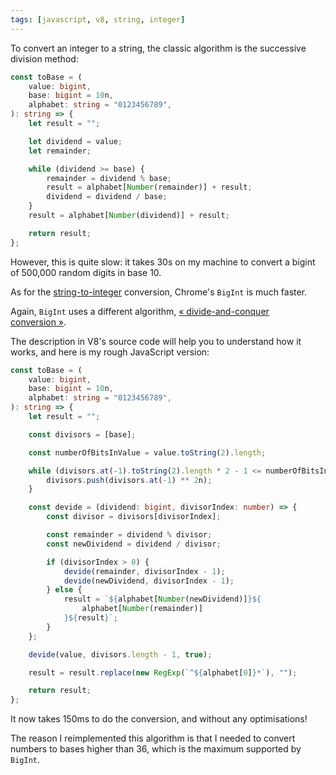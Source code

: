 ```yaml
---
tags: [javascript, v8, string, integer]
---
```


To convert an integer to a string, the classic algorithm is the successive division method:

```ts
const toBase = (
	value: bigint,
	base: bigint = 10n,
	alphabet: string = "0123456789",
): string => {
	let result = "";

	let dividend = value;
	let remainder;

	while (dividend >= base) {
		remainder = dividend % base;
		result = alphabet[Number(remainder)] + result;
		dividend = dividend / base;
	}
	result = alphabet[Number(dividend)] + result;

	return result;
};
```

However, this is quite slow: it takes 30s on my machine to convert a bigint of 500,000 random digits in base 10.

As for the [string-to-integer](/til/2023/12/31/Fast%20string-to-integer%20conversion) conversion, Chrome's `BigInt` is much faster.

Again, `BigInt` uses a different algorithm, [« divide-and-conquer conversion »](https://github.com/v8/v8/blob/main/src/bigint/tostring.cc).

The description in V8's source code will help you to understand how it works, and here is my rough JavaScript version:

```ts
const toBase = (
	value: bigint,
	base: bigint = 10n,
	alphabet: string = "0123456789",
): string => {
	let result = "";

	const divisors = [base];

	const numberOfBitsInValue = value.toString(2).length;

	while (divisors.at(-1).toString(2).length * 2 - 1 <= numberOfBitsInValue) {
		divisors.push(divisors.at(-1) ** 2n);
	}

	const devide = (dividend: bigint, divisorIndex: number) => {
		const divisor = divisors[divisorIndex];

		const remainder = dividend % divisor;
		const newDividend = dividend / divisor;

		if (divisorIndex > 0) {
			devide(remainder, divisorIndex - 1);
			devide(newDividend, divisorIndex - 1);
		} else {
			result = `${alphabet[Number(newDividend)]}${
				alphabet[Number(remainder)]
			}${result}`;
		}
	};

	devide(value, divisors.length - 1, true);

	result = result.replace(new RegExp(`^${alphabet[0]}*`), "");

	return result;
};
```

It now takes 150ms to do the conversion, and without any optimisations!

The reason I reimplemented this algorithm is that I needed to convert numbers to bases higher than 36, which is the maximum supported by `BigInt`.
